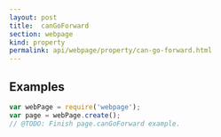 ```yaml
---
layout: post
title:  canGoForward
section: webpage
kind: property
permalink: api/webpage/property/can-go-forward.html
---
```


## Examples

```javascript
var webPage = require('webpage');
var page = webPage.create();
// @TODO: Finish page.canGoForward example.
```








